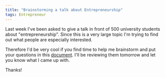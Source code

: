 ```yaml
---
title: "Brainstorming a talk about Entrepreneurship"
tags: Entrepreneur
---
```


Last week I've been asked to give a talk in front of 500 university students about "entrepreneurship". Since this is a very large topic I'm trying to find out what people are especially interested.

Therefore I'd be very cool if you find time to help me brainstorm and put your questions in this [document](https://docs.google.com/document/d/1EQjXU0bycHePdaJ7_mZk-F-YmuIWTcQ7Jj78zLS_CxU/edit). I'll be reviewing them tomorrow and let you know what I came up with.

Thanks!
